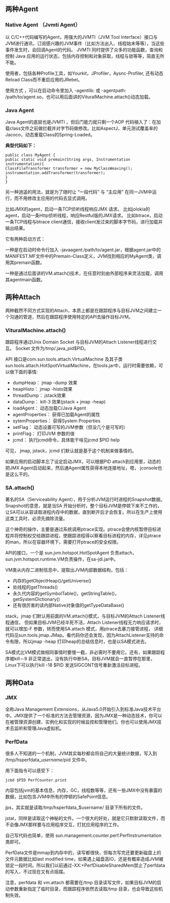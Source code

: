 ## 两种Agent
### Native Agent （Jvmti Agent）
以 C/C++代码编写的Agent，用强大的JVMTI（JVM Tool Interface）接口与JVM进行通讯，订阅感兴趣的JVM事件（比如方法出入、线程始末等等），当这些事件发生时，会回调Agent的代码。 JVMTI 同时提供了众多的功能函数，查询和控制 Java 应用的运行状态，包括内存控制和对象获取，线程与锁等等，简直无所不能。

使用者，包括各种Profile工具，如Yourkit，JProfiler，Aysnc-Profiler, 还有动态Reload Class而不重启应用的JRebel。

使用方式 ，可以在启动命令里加入 -agentlib: 或 -agentpath: /path/to/agent.so，也可以用后面讲的VituralMachine.attach()动态加载。

### Java Agent
Java Agent的底层也是JVMTI ，但后门能力就只剩一个AOP 代码植入了：在加载class文件之前做拦截并对字节码做修改。比如AspectJ，单元测试覆盖率的Jacoco，动态重载Class的Spring-Loaded。

**典型代码如下：**
```
public class MyAgent {
public static void premain(String args, Instrumentation instrumentation){
ClassFileTransformer transformer = new MyClassWeaving();
instrumentation.addTransformer(transformer);
}
}
```
另一种逍遥的用法，就是为了随时让 “一段代码” 与 “主应用” 在同一JVM中运行，而不用修改主应用的代码去显式调用。

比如JMX的agent，启动一条TCP侦听线程响应JMX 请求。
比如jolokia的agent，启动一条Http侦听线程，响应Restful版的JMX请求。
比如btrace，启动一条TCP线程与btrace client通信，接收client发过来的脚本字节码，进行加载并输出结果。


它有两种启动方式：

一种是在启动时命令行加入 -javaagent:/path/to/agent.jar，根据agent.jar中的MANIFEST.MF文件中的Premain-Class定义，JVM找到相应的MyAgent类，调用其premain函数。

一种是通过后面讲的VM.attach()技术，在任意时刻由外部程序来灵活加载，调用其agentmain函数。

## 两种Attach
两种截然不同方式实现的Attach，本质上都是在跟踪程序与目标JVM之间建立一个沟通的管道，然后在跟踪程序使用特定的API去操作目标JVM。

### VituralMachine.attach()
跟踪程序通过Unix Domain Socket 与目标JVM的Attach Listener线程进行交互。 Socket 文件为/tmp/.java_pid$PID。

API 接口是com.sun.tools.attach.VirtualMachine 及其子类sun.tools.attach.HotSpotVirtualMachine，在tools.jar中，运行时需要依赖，可以做下面的事情:

- dumpHeap： jmap -dump 效果
- heapHisto： jmap -histo效果
- threadDump： jstack效果
- dataDump： kill-3 效果(jstack + jmap -heap)
- loadAgent： 动态加载C/Java Agent
- agentProperties： 获得已加载Agent的属性
- sytemProperties： 获得System Properties
- setFlag： 动态设置可写的JVM参数（但没几个是可写的）
- printFlag： 打印JVM 参数的值
- jcmd： 执行jcmd命令，具体能干啥见jcmd $PID help

可见， jmap, jstack，jcmd 们默认就是基于这个机制来做事情的。

如果应用的启动脚本忘了设定启动JMX，可以根据PID attach到应用里，动态的把JMX Agent启动起来，然后通Agent属性获得本地连接地址，嗯， jconsole也是这么干的。

### SA.attach()
著名的SA（Serviceability Agent），用于分析JVM运行时进程的Snapshot数据。Snapshot的意思，就是当SA 开始分析时，整个目标JVM是停顿下来不工作的，让SA可以从容读取进程内存中的数据，直到断开后才会恢复。所以在生产上使用这类工具时，必须先摘除流量。

这个神奇的操作，主要是通过系统调用ptrace实现。ptrace会使内核暂停目标进程并将控制权交给跟踪进程，使跟踪进程得以察看目标进程的内存，详见ptrace的man，所以在容器环境下，需要打开ptrace的安全权限。

API的接口，一个是 sun.jvm.hotspot.HotSpotAgent 负责attach， sun.jvm.hotspot.runtime.VM负责操作，在sa-jdi.jar中。

VM类从内存二进制信息中，提取出JVM内部数据结构，包括：

- 内存的getObjectHeap()/getUniverse()
- 处线程的getThreads()
- 永久代内容的getSymbolTable()，getStringTable()， getSystemDictionary()
- 还有很厉害的读内部Native对象值的getTypeDataBase()

stack，jmap 们默认用前面的VM.attach()模式，与目标JVM的Attach Listener线程通信， 但如果目标JVM已经半死不活，Attach Listener线程无力响应请求时，就可以增加-F 参数，转而使用SA.attach 模式，用ptrace去暴力接管进程， 详细代码见sun.tools.jmap.JMap。看代码你还会发现，因为AttachListener支持的命令有限，所以jmap -heap 打印heap的总结信息时，也是以SA模式进去。

SA模式比VM模式做相同事情时要慢一截，非必需时不要用它。还有，如果跟踪程序被kill－9 非正常退出，没有执行中断SA，目标JVM就会一直暂停在那里，Linux下可以执行kill -18 $PID 发送SIGCONT信号重新激活目标进程。

## 两种Data
### JMX
全称Java Management Extensions，从Java5.0开始引入到标准Java技术平台中。JMX提供了一个标准的方法去管理资源，因为JMX是一种动态技术，你可以在被管理资源创建、实例化和实现的时候监控和管理他们。你也可以使用JMX技术去监听和管理Java虚拟机。

### PerfData
很多人不知道的一个机制，JVM其实每秒都会将自己的大量统计数据，写入到 /tmp/hsperfdata_$username/$pid 文件中。

用下面指令可以感受下：
```
jcmd $PID PerfCounter.print
```

内容包括jvm的基本信息，内存，GC，线程数等等，还有一些JMX中没有暴露的数据，比如包含JVM中所有的停顿的SafePoint信息。

jps，其实就是读取/tmp/hsperfdata_$username/ 目录下所有的文件。

jstat，同样是读取这个神秘的文件。一个很大的好处，就是它只默默读取文件，而不会像JMX那样要与应用程序交互，打扰应用程序的工作。

自己写代码也简单，使用 sun.management.counter.perf.PerfInstrumentation类即可。

PerfData文件是mmap到内存中的，读写都很快，但每次写完还要更新磁盘上的文件元数据比如last modified time，如果遇上磁盘高IO，还是有概率造成JVM被锁定一段时间。所以我们以前通过-XX:+PerfDisableSharedMem禁止了perfdata的写入，不过现在又有点摇摆。

注意，perfdata 和 vm.attach 都需要在/tmp 目录读写文件，如果目标JVM的启动参数重新指定了临时目录，而跟踪程序依然去读取/tmp 目录，也会导致这些机制失效。







